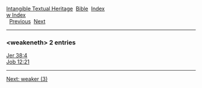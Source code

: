 [Intangible Textual Heritage](../../index)  [Bible](../index) 
[Index](index)   
[w Index](_w_)  
  [Previous](c12307)  [Next](c12309) 

------------------------------------------------------------------------

### &lt;weakeneth&gt; 2 entries

[Jer 38:4](../kjv/jer038.htm#004)  
[Job 12:21](../kjv/job012.htm#021)  

------------------------------------------------------------------------

[Next: weaker (3)](c12309)
